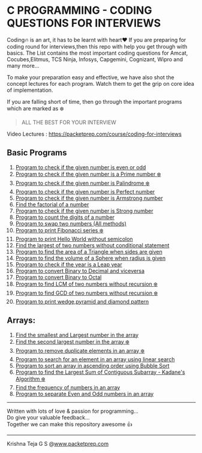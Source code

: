 C PROGRAMMING - CODING QUESTIONS FOR INTERVIEWS 
=========

Coding:fire: is an art, it has to be learnt with heart:heart: 
If you are preparing for coding round for interviews,then this repo with help you get through with basics. The List contains the most important coding questions for Amcat, Cocubes,Elitmus, TCS Ninja, Infosys, Capgemini, Cognizant, Wipro and many more...<br>


To make your preparation easy and effective, we have also shot the concept lectures for each program. Watch them to get the grip on core idea of implementation.<br>

If you are falling short of time, then go through the important programs which are marked as :snowflake:<br>
> ALL THE BEST FOR YOUR INTERVIEW

Video Lectures : https://packetprep.com/course/coding-for-interviews

Basic Programs
--------
1. [Program to check if the given number is even or odd](https://github.com/packetprep/coding-questions/blob/master/Basic%20Programs/1_CheckEvenOdd.c)
2. [Program to check if the given number is a Prime number :snowflake:](https://github.com/packetprep/coding-questions/blob/master/Basic%20Programs/2_CheckPrime.c)
3. [Program to check if the given number is Palindrome :snowflake:](https://github.com/packetprep/coding-questions/blob/master/Basic%20Programs/3_CheckPalindrome.c)
4. [Program to check if the given number is Perfect number](https://github.com/packetprep/coding-questions/blob/master/Basic%20Programs/4_CheckPerfect.c)
5. [Program to check if the given number is Armstrong number](https://github.com/packetprep/coding-questions/blob/master/Basic%20Programs/5_CheckArmstrong.c)
6. [Find the factorial of a number](https://github.com/packetprep/coding-questions/blob/master/Basic%20Programs/6_Factorial.c)
7. [Program to check if the given number is Strong number](https://github.com/packetprep/coding-questions/blob/master/Basic%20Programs/7_CheckStrong.c)
8. [Program to count the digits of a number](https://github.com/packetprep/coding-questions/blob/master/Basic%20Programs/8_CountDigits.c)
9. [Program to swap two numbers (All methods)](https://github.com/packetprep/coding-questions/blob/master/Basic%20Programs/9_SwapNumbers.c)
10. [Program to print Fibonacci series :snowflake:](https://github.com/packetprep/coding-questions/blob/master/Basic%20Programs/9_SwapNumbers.c)
11. [Program to print Hello World without semicolon](https://github.com/packetprep/coding-questions/blob/master/Basic%20Programs/11_HelloWorldNoSemiColon.c)
12. [Find the largest of two numbers without conditional statement](https://github.com/packetprep/coding-questions/blob/master/Basic%20Programs/12_LagrestNumWithoutConditional.c)
13. [Program to find the area of a Triangle when sides are given](https://github.com/packetprep/coding-questions/blob/master/Basic%20Programs/13_AreaOfTriangle.c)
14. [Program to find the volume of a Sphere when radius is given](https://github.com/packetprep/coding-questions/blob/master/Basic%20Programs/14_VolumeOfSphere.c)
15. [Program to check if the year is a Leap year](https://github.com/packetprep/coding-questions/blob/master/Basic%20Programs/15_LeapYear.c)
16. [Program to convert Binary to Decimal and viceversa](https://github.com/packetprep/coding-questions/blob/master/Basic%20Programs/16_DecimalBinaryConverter.c)
17. [Program to convert Binary to Octal ](https://github.com/packetprep/coding-questions/blob/master/Basic%20Programs/17_BinaryOctalConverter.c)
18. [Program to find LCM of two numbers without recursion :snowflake:](https://github.com/packetprep/coding-questions/blob/master/Basic%20Programs/18_LCM.c)
19. [Program to find GCD of two numbers without recursion :snowflake:](https://github.com/packetprep/coding-questions/blob/master/Basic%20Programs/19_GCD.c)
20. [Program to print wedge,pyramid and diamond pattern](https://github.com/packetprep/coding-questions/blob/master/Basic%20Programs/20_Pattern.c)


Arrays:
----------------
1. [Find the smallest and Largest number in the array](https://github.com/packetprep/coding-questions/blob/master/Arrays/1_FindLargestSmallestInArray.c)
2. [Find the second largest number in the array :snowflake:](https://github.com/packetprep/coding-questions/blob/master/Arrays/2_FindSecondLargest.c)
3. [Program to remove duplicate elements in an array :snowflake:](https://github.com/packetprep/coding-questions/blob/master/Arrays/3_RemoveDuplicates.c)
4. [Program to search for an element in an array using linear search](https://github.com/packetprep/coding-questions/blob/master/Arrays/4_LinearSearch.c)
5. [Program to sort an array in ascending order using Bubble Sort](https://github.com/packetprep/coding-questions/blob/master/Arrays/5_BubbleSort.c)
6. [Program to find the Largest Sum of Contiguous Subarray - Kadane's Algorithm :snowflake:](
https://github.com/packetprep/coding-questions/blob/master/Arrays/7_FrequencyCounter.c6_LargestSumContiguousSubArray.c)
7. [Find the frequency of numbers in an array](https://github.com/packetprep/coding-questions/blob/master/Arrays/7_FrequencyCounter.c)
8. [Program to separate Even and Odd numbers in an array ](https://github.com/packetprep/coding-questions/blob/master/Arrays/8_SeparateEvenOddInArray.c ) 

---
Written with lots of love & passion for programming...<br>
Do give your valuable feedback... <br>
Together we can make this repository awesome :thumbsup:

---

Krishna Teja G S @www.packetprep.com 








